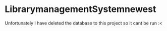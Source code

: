 # LibrarymanagementSystemnewest
Unfortunately I have deleted the database to this project so it cant be run :<
